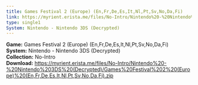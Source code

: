 ```yaml
---
title: Games Festival 2 (Europe) (En,Fr,De,Es,It,Nl,Pt,Sv,No,Da,Fi)
link: https://myrient.erista.me/files/No-Intro/Nintendo%20-%20Nintendo%203DS%20(Decrypted)/Games%20Festival%202%20(Europe)%20(En,Fr,De,Es,It,Nl,Pt,Sv,No,Da,Fi).zip
type: single1
System: Nintendo - Nintendo 3DS (Decrypted)
---
```

<b>Game:</b> Games Festival 2 (Europe) (En,Fr,De,Es,It,Nl,Pt,Sv,No,Da,Fi)<br>
<b>System:</b> Nintendo - Nintendo 3DS (Decrypted)<br>
<b>Collection:</b> No-Intro<br>
<b>Download:</b> https://myrient.erista.me/files/No-Intro/Nintendo%20-%20Nintendo%203DS%20(Decrypted)/Games%20Festival%202%20(Europe)%20(En,Fr,De,Es,It,Nl,Pt,Sv,No,Da,Fi).zip